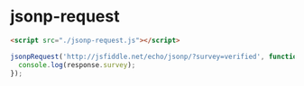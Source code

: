 # jsonp-request

```html
<script src="./jsonp-request.js"></script>
```

```js
jsonpRequest('http://jsfiddle.net/echo/jsonp/?survey=verified', function(response){
  console.log(response.survey);
});
```
